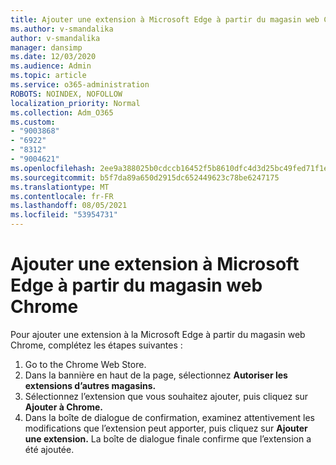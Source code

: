 ```yaml
---
title: Ajouter une extension à Microsoft Edge à partir du magasin web Chrome
ms.author: v-smandalika
author: v-smandalika
manager: dansimp
ms.date: 12/03/2020
ms.audience: Admin
ms.topic: article
ms.service: o365-administration
ROBOTS: NOINDEX, NOFOLLOW
localization_priority: Normal
ms.collection: Adm_O365
ms.custom:
- "9003868"
- "6922"
- "8312"
- "9004621"
ms.openlocfilehash: 2ee9a388025b0cdccb16452f5b8610dfc4d3d25bc49fed71f1e1b1789b4d4827
ms.sourcegitcommit: b5f7da89a650d2915dc652449623c78be6247175
ms.translationtype: MT
ms.contentlocale: fr-FR
ms.lasthandoff: 08/05/2021
ms.locfileid: "53954731"
---
```

# <a name="add-an-extension-to-microsoft-edge-from-the-chrome-web-store"></a>Ajouter une extension à Microsoft Edge à partir du magasin web Chrome

Pour ajouter une extension à la Microsoft Edge à partir du magasin web Chrome, complétez les étapes suivantes :

1. Go to the Chrome Web Store.
2. Dans la bannière en haut de la page, sélectionnez **Autoriser les extensions d’autres magasins.**
3. Sélectionnez l’extension que vous souhaitez ajouter, puis cliquez sur **Ajouter à Chrome.**
4. Dans la boîte de dialogue de confirmation, examinez attentivement les modifications que l’extension peut apporter, puis cliquez sur **Ajouter une extension.**
La boîte de dialogue finale confirme que l’extension a été ajoutée.